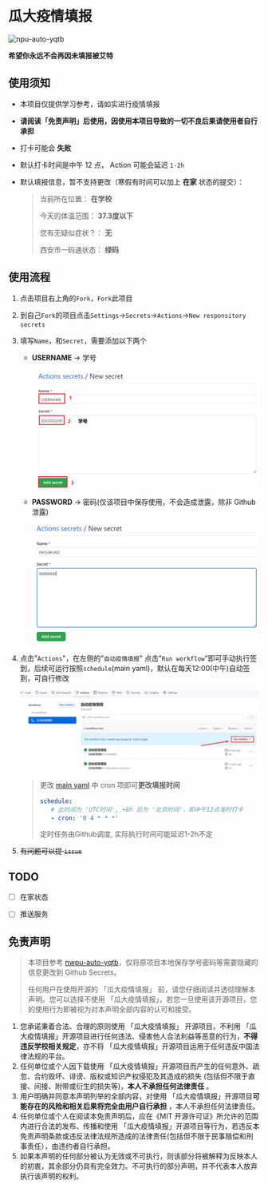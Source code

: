 # 瓜大疫情填报

![npu-auto-yqtb](https://socialify.git.ci/Yoosen/npu-auto-yqtb/image?description=1&font=KoHo&forks=1&pattern=Formal%20Invitation&stargazers=1&theme=Light)

**希望你永远不会再因未填报被艾特**

## 使用须知

- 本项目仅提供学习参考，请如实进行疫情填报

- **请阅读「免责声明」后使用，因使用本项目导致的一切不良后果请使用者自行承担**

- 打卡可能会 **失败**

- 默认打卡时间是中午 12 点， Action 可能会延迟 `1-2h`

- 默认填报信息，暂不支持更改（寒假有时间可以加上 **在家** 状态的提交）：

  > 当前所在位置：     **在学校**
  >
  > 今天的体温范围：   **37.3度以下**
  >
  > 您有无疑似症状？： **无**
  >
  > 西安市一码通状态： **绿码**

## 使用流程

1. 点击项目右上角的`Fork`，`Fork`此项目

2. 到自己`Fork`的项目点击`Settings`->`Secrets`->`Actions`->`New responsitory secrets`

3. 填写`Name`，和`Secret`，需要添加以下两个
   - **USERNAME** -> 学号

     <img src="./img/secret.png" alt="secrt" style="zoom:80%;" />

   - **PASSWORD** -> 密码(仅该项目中保存使用，不会造成泄露，除非 Github 泄露)

     <img src="./img/secret2.png" style="zoom:80%;" />

4. 点击"`Actions`"，在左侧的"`自动疫情填报`" 点击"`Run workflow`"即可手动执行签到，后续可运行按照`schedule`(main yaml)，默认在每天12:00(中午)自动签到，可自行修改

   ![](./img/action.png)

   > 更改 [main yaml](.github/workflows/main.yml) 中 cron 项即可**更改填报时间**
   >
   > ``` yaml
   > schedule:
   >    # 此时间为 'UTC时间', +8h 后为 '北京时间'，即中午12点准时打卡
   >    - cron: '0 4 * * *' 
   > ```
   > 定时任务由Github调度, 实际执行时间可能延迟1-2h不定

5. ~~有问题可以提 `issue`~~



## TODO

- [ ] 在家状态
- [ ] 推送服务



## 免责声明

> 本项目参考 [nwpu-auto-yqtb](https://github.com/2ndelement/nwpu-auto-yqtb)，仅将原项目本地保存学号密码等需要隐藏的信息更改到 Github Secrets。
>
> 任何用户在使用开源的 「瓜大疫情填报」 前，请您仔细阅读并透彻理解本声明。您可以选择不使用 「瓜大疫情填报」，若您一旦使用该开源项目，您的使用行为即被视为对本声明全部内容的认可和接受。

1. 您承诺秉着合法、合理的原则使用 「瓜大疫情填报」 开源项目，不利用 「瓜大疫情填报」开源项目进行任何违法、侵害他人合法利益等恶意的行为，**不得违反学校相关规定**，亦不将 「瓜大疫情填报」开源项目运用于任何违反中国法律法规的平台。
2. 任何单位或个人因下载使用 「瓜大疫情填报」开源项目而产生的任何意外、疏忽、合约毁坏、诽谤、版权或知识产权侵犯及其造成的损失 (包括但不限于直接、间接、附带或衍生的损失等)，**本人不承担任何法律责任** 。
3. 用户明确并同意本声明列举的全部内容，对使用 「瓜大疫情填报」开源项目**可能存在的风险和相关后果将完全由用户自行承担** ，本人不承担任何法律责任。
4. 任何单位或个人在阅读本免责声明后，应在《MIT 开源许可证》所允许的范围内进行合法的发布、传播和使用 「瓜大疫情填报」开源项目等行为，若违反本免责声明条款或违反法律法规所造成的法律责任(包括但不限于民事赔偿和刑事责任），由违约者自行承担。
5. 如果本声明的任何部分被认为无效或不可执行，则该部分将被解释为反映本人的初衷，其余部分仍具有完全效力。不可执行的部分声明，并不代表本人放弃执行该声明的权利。
